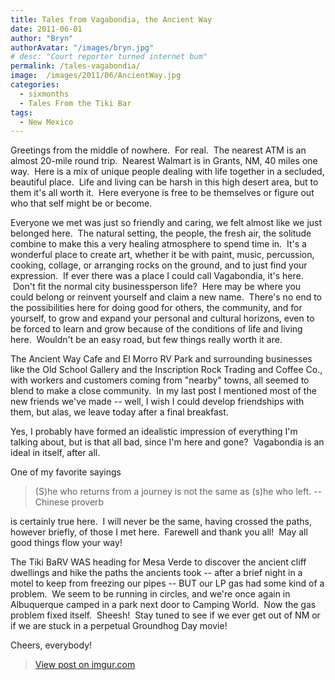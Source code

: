 ```yaml
---
title: Tales from Vagabondia, the Ancient Way
date: 2011-06-01
author: "Bryn"
authorAvatar: "/images/bryn.jpg"
# desc: "Court reporter turned internet bum"
permalink: /tales-vagabondia/
image:  /images/2011/06/AncientWay.jpg
categories:
  - sixmonths
  - Tales From the Tiki Bar
tags:
  - New Mexico
---
```

Greetings from the middle of nowhere.  For real.  The nearest ATM is an almost 20-mile round trip.  Nearest Walmart is in Grants, NM, 40 miles one way.  Here is a mix of unique people dealing with life together in a secluded, beautiful place.  Life and living can be harsh in this high desert area, but to them it's all worth it.  Here everyone is free to be themselves or figure out who that self might be or become.

Everyone we met was just so friendly and caring, we felt almost like we just belonged here.  The natural setting, the people, the fresh air, the solitude combine to make this a very healing atmosphere to spend time in.  It's a wonderful place to create art, whether it be with paint, music, percussion, cooking, collage, or arranging rocks on the ground, and to just find your expression.  If ever there was a place I could call Vagabondia, it's here.  Don't fit the normal city businessperson life?  Here may be where you could belong or reinvent yourself and claim a new name.  There's no end to the possibilities here for doing good for others, the community, and for yourself, to grow and expand your personal and cultural horizons, even to be forced to learn and grow because of the conditions of life and living here.  Wouldn't be an easy road, but few things really worth it are.

The Ancient Way Cafe and El Morro RV Park and surrounding businesses like the Old School Gallery and the Inscription Rock Trading and Coffee Co., with workers and customers coming from "nearby" towns, all seemed to blend to make a close community.  In my last post I mentioned most of the new friends we've made -- well, I wish I could develop friendships with them, but alas, we leave today after a final breakfast.

Yes, I probably have formed an idealistic impression of everything I'm talking about, but is that all bad, since I'm here and gone?  Vagabondia is an ideal in itself, after all.

One of my favorite sayings 

> (S)he who returns from a journey is not the same as (s)he who left. --Chinese proverb

is certainly true here.  I will never be the same, having crossed the paths, however briefly, of those I met here.  Farewell and thank you all!  May all good things flow your way!

The Tiki BaRV WAS heading for Mesa Verde to discover the ancient cliff dwellings and hike the paths the ancients took -- after a brief night in a motel to keep from freezing our pipes -- BUT our LP gas had some kind of a problem.  We seem to be running in circles, and we're once again in Albuquerque camped in a park next door to Camping World.  Now the gas problem fixed itself.  Sheesh!  Stay tuned to see if we ever get out of NM or if we are stuck in a perpetual Groundhog Day movie!

Cheers, everybody!

<blockquote class="imgur-embed-pub" lang="en" data-id="a/KOjZl"><a href="//imgur.com/a/KOjZl">View post on imgur.com</a></blockquote><script async src="//s.imgur.com/min/embed.js" charset="utf-8"></script>
